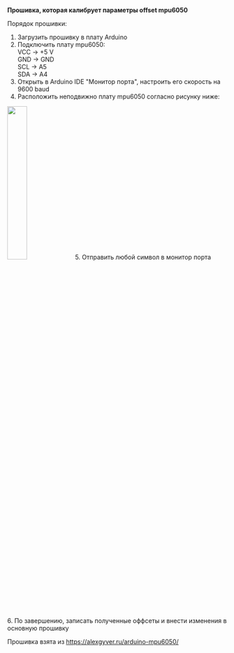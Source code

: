 <b>Прошивка, которая калибрует параметры offset mpu6050</b>

Порядок прошивки:
1. Загрузить прошивку в плату Arduino
2. Подключить плату mpu6050:<br/>
  VCC -> +5 V<br/>
  GND -> GND<br/>
  SCL -> A5<br/>
  SDA -> A4<br/>
3. Открыть в Arduino IDE "Монитор порта", настроить его скорость на 9600 baud
4. Расположить неподвижно плату mpu6050 согласно рисунку ниже:
<img src="https://user-images.githubusercontent.com/75369161/223317700-ac659890-69e0-4ddb-92f9-9d7a79e092b3.jpg" width=30% height=30%>
5. Отправить любой символ в монитор порта<br/>        
6. По завершению, записать полученные оффсеты и внести изменения в основную прошивку

Прошивка взята из https://alexgyver.ru/arduino-mpu6050/
